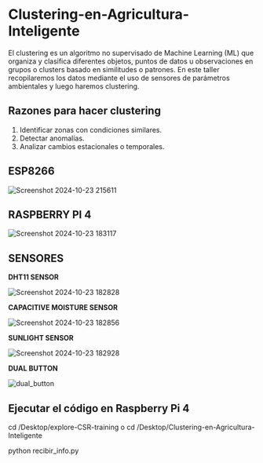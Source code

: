 # Clustering-en-Agricultura-Inteligente
El clustering es un algoritmo no supervisado de Machine Learning (ML) que organiza y clasifica diferentes objetos, puntos de datos u observaciones en grupos o clusters basado en similitudes o patrones.
En este taller recopilaremos los datos mediante el uso de sensores de parámetros ambientales y luego haremos clustering. 
## Razones para hacer clustering
1. Identificar zonas con condiciones similares.
2. Detectar anomalías.
3. Analizar cambios estacionales o temporales.
## ESP8266
![Screenshot 2024-10-23 215611](https://github.com/user-attachments/assets/3a28d91f-91ca-4af5-9c82-8876b353cdca)  

## RASPBERRY PI 4
![Screenshot 2024-10-23 183117](https://github.com/user-attachments/assets/a3af7c97-28e3-43b6-bbd6-8a0182e0dc47)  

## SENSORES
**DHT11 SENSOR**
   
![Screenshot 2024-10-23 182828](https://github.com/user-attachments/assets/56d4b078-739b-48d4-bf81-2ae8af790eba)  

**CAPACITIVE MOISTURE SENSOR**  

![Screenshot 2024-10-23 182856](https://github.com/user-attachments/assets/3a683add-2bca-405f-847c-587b37f33252)  

**SUNLIGHT SENSOR**  

![Screenshot 2024-10-23 182928](https://github.com/user-attachments/assets/f70553df-388c-47a9-b555-887ae04d11e0)  

**DUAL BUTTON**  

![dual_button](https://github.com/user-attachments/assets/1b6ce419-e9fa-44a4-848f-9df3e5f4c368)  


## Ejecutar el código en Raspberry Pi 4 
cd /Desktop/explore-CSR-training  o  cd /Desktop/Clustering-en-Agricultura-Inteligente  

python recibir_info.py



